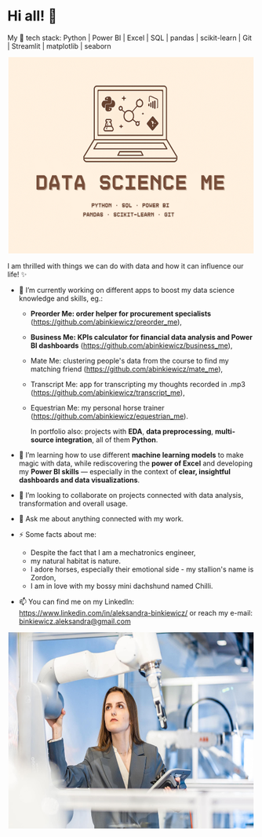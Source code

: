 # Hi all! 🧚

My 🔧 tech stack: Python | Power BI | Excel | SQL | pandas | scikit-learn | Git | Streamlit | matplotlib | seaborn
<p align="center">
  <img src="logo_new.png" width="500" height="400">
</p>

I am thrilled with things we can do with data and how it can influence our life! ✨

- 🔭 I’m currently working on different apps to boost my data science knowledge and skills, eg.:
  - **Preorder Me: order helper for procurement specialists** (https://github.com/abinkiewicz/preorder_me),
  - **Business Me: KPIs calculator for financial data analysis and Power BI dashboards** (https://github.com/abinkiewicz/business_me),
  - Mate Me: clustering people's data from the course to find my matching friend (https://github.com/abinkiewicz/mate_me),
  - Transcript Me: app for transcripting my thoughts recorded in .mp3 (https://github.com/abinkiewicz/transcript_me),
  - Equestrian Me: my personal horse trainer (https://github.com/abinkiewicz/equestrian_me).

    In portfolio also: projects with **EDA**, **data preprocessing**, **multi-source integration**, all of them **Python**.
- 🌱 I’m learning how to use different **machine learning models** to make magic with data, while rediscovering the **power of Excel** and developing my **Power BI skills** — especially in the context of **clear, insightful dashboards and data visualizations**.
- 👯 I’m looking to collaborate on projects connected with data analysis, transformation and overall usage.
  
- 💬 Ask me about anything connected with my work.
- ⚡ Some facts about me:
  - Despite the fact that I am a mechatronics engineer,
  - my natural habitat is nature.
  - I adore horses, especially their emotional side - my stallion's name is Zordon,
  - I am in love with my bossy mini dachshund named Chilli.
- 📫 You can find me on my LinkedIn: https://www.linkedin.com/in/aleksandra-binkiewicz/ or reach my e-mail: binkiewicz.aleksandra@gmail.com

<p align="center">
  <img src="menrobot.jpeg" width="500" height="400">
</p>
